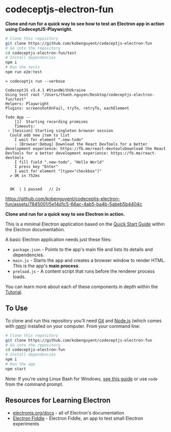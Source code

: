 # codeceptjs-electron-fun

**Clone and run for a quick way to see how to test an Electron app in action using CodeceptJS-Playwright.**

```bash
# Clone this repository
git clone https://github.com/kobenguyent/codeceptjs-electron-fun
# Go into the repository
cd codeceptjs-electron-fun/test
# Install dependencies
npm i
# Run the tests
npm run e2e:test
```

```
> codeceptjs run --verbose

CodeceptJS v3.4.1 #StandWithUkraine
Using test root "/Users/thanh.nguyen/Desktop/codeceptjs-electron-fun/test"
Helpers: Playwright
Plugins: screenshotOnFail, tryTo, retryTo, eachElement

Todo App --
    [1]  Starting recording promises
    Timeouts: 
 › [Session] Starting singleton browser session
  Could add new item to list
    I wait for element ".new-todo"
    › [Browser:Debug] Download the React DevTools for a better development experience: https://fb.me/react-devtoolsDownload the React DevTools for a better development experience: https://fb.me/react-devtools
    I fill field ".new-todo", "Hello World"
    I press key "Enter"
    I wait for element "[type="checkbox"]"
  ✔ OK in 752ms


  OK  | 1 passed   // 2s

```


https://github.com/kobenguyent/codeceptjs-electron-fun/assets/7845001/5e14d1c5-66ac-4ab5-ba4b-5abeb5b4404c


**Clone and run for a quick way to see Electron in action.**

This is a minimal Electron application based on the [Quick Start Guide](https://electronjs.org/docs/latest/tutorial/quick-start) within the Electron documentation.

A basic Electron application needs just these files:

- `package.json` - Points to the app's main file and lists its details and dependencies.
- `main.js` - Starts the app and creates a browser window to render HTML. This is the app's **main process**.
- `preload.js` - A content script that runs before the renderer process loads.

You can learn more about each of these components in depth within the [Tutorial](https://electronjs.org/docs/latest/tutorial/tutorial-prerequisites).

## To Use

To clone and run this repository you'll need [Git](https://git-scm.com) and [Node.js](https://nodejs.org/en/download/) (which comes with [npm](http://npmjs.com)) installed on your computer. From your command line:

```bash
# Clone this repository
git clone https://github.com/kobenguyent/codeceptjs-electron-fun
# Go into the repository
cd codeceptjs-electron-fun
# Install dependencies
npm i
# Run the app
npm start
```

Note: If you're using Linux Bash for Windows, [see this guide](https://www.howtogeek.com/261575/how-to-run-graphical-linux-desktop-applications-from-windows-10s-bash-shell/) or use `node` from the command prompt.

## Resources for Learning Electron

- [electronjs.org/docs](https://electronjs.org/docs) - all of Electron's documentation
- [Electron Fiddle](https://electronjs.org/fiddle) - Electron Fiddle, an app to test small Electron experiments



